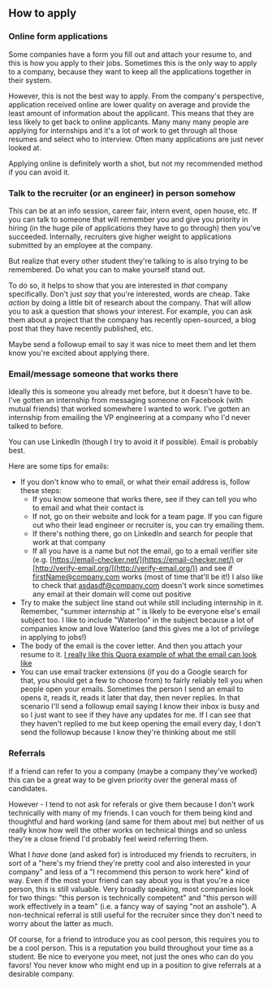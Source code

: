 ## How to apply

### Online form applications

Some companies have a form you fill out and attach your resume to, and this is how you apply to their jobs. Sometimes this is the only way to apply to a company, because they want to keep all the applications together in their system.

However, this is not the best way to apply. From the company's perspective, application received online are lower quality on average and provide the least amount of information about the applicant. This means that they are less likely to get back to online applicants. Many many many people are applying for internships and it's a lot of work to get through all those resumes and select who to interview. Often many applications are just never looked at.

Applying online is definitely worth a shot, but not my recommended method if you can avoid it.


### Talk to the recruiter (or an engineer) in person somehow

This can be at an info session, career fair, intern event, open house, etc. If you can talk to someone that will remember you and give you priority in hiring (in the huge pile of applications they have to go through) then you've succeeded. Internally, recruiters give higher weight to applications submitted by an employee at the company.

But realize that every other student they're talking to is also trying to be remembered. Do what you can to make yourself stand out.

To do so, it helps to show that you are interested in _that_ company specifically. Don't just _say_ that you're interested, words are cheap. Take _action_ by doing a little bit of research about the company. That will allow you to ask a question that shows your interest. For example, you can ask them about a project that the company has recently open-sourced, a blog post that they have recently published, etc.

Maybe send a followup email to say it was nice to meet them and let them know you're excited about applying there.


### Email/message someone that works there

Ideally this is someone you already met before, but it doesn't have to be. I've gotten an internship from messaging someone on Facebook (with mutual friends) that worked somewhere I wanted to work. I've gotten an internship from emailing the VP engineering at a company who I'd never talked to before.

You can use LinkedIn (though I try to avoid it if possible). Email is probably best.

Here are some tips for emails:

- If you don't know who to email, or what their email address is, follow these steps:
   - If you know someone that works there, see if they can tell you who to email and what their contact is
   - If not, go on their website and look for a team page. If you can figure out who their lead engineer or recruiter is, you can try emailing them.
   - If there's nothing there, go on LinkedIn and search for people that work at that company
   - If all you have is a name but not the email, go to a email verifier site (e.g. [https://email-checker.net/](https://email-checker.net/) or [http://verify-email.org/](http://verify-email.org/)) and see if firstName@company.com works (most of time that'll be it!) I also like to check that asdasdf@company.com doesn't work since sometimes any email at their domain will come out positive
- Try to make the subject line stand out while still including internship in it. Remember, "summer internship at <company name>" is likely to be everyone else's email subject too. I like to include "Waterloo" in the subject because a lot of companies know and love Waterloo (and this gives me a lot of privilege in applying to jobs!)
- The body of the email is the cover letter. And then you attach your resume to it. [I really like this Quora example of what the email can look like](https://www.quora.com/What-are-some-examples-of-a-good-cover-letter-when-applying-to-startups)
- You can use email tracker extensions (if you do a Google search for that, you should get a few to choose from) to fairly reliably tell you when people open your emails. Sometimes the person I send an email to opens it, reads it, reads it later that day, then never replies. In that scenario I'll send a followup email saying I know their inbox is busy and so I just want to see if they have any updates for me. If I can see that they haven't replied to me but keep opening the email every day, I don't send the followup because I know they're thinking about me still


### Referrals

If a friend can refer to you a company (maybe a company they've worked) this can be a great way to be given priority over the general mass of candidates.

However - I tend to not ask for referals or give them because I don't work technically with many of my friends. I can vouch for them being kind and thoughtful and hard working (and same for them about me) but neither of us really know how well the other works on technical things and so unless they're a close friend I'd probably feel weird referring them.

What I *have* done (and asked for) is introduced my friends to recruiters, in sort of a "here's my friend they're pretty cool and also interested in your company" and less of a "I recommend this person to work here" kind of way. Even if the most your friend can say about you is that you're a nice person, this is still valuable. Very broadly speaking, most companies look for two things: "this person is technically competent" and "this person will work effectively in a team" (i.e. a fancy way of saying "not an asshole"). A non-technical referral is still useful for the recruiter since they don't need to worry about the latter as much.

Of course, for a friend to introduce you as cool person, this requires you to be a cool person. This is a reputation you build throughout your time as a student. Be nice to everyone you meet, not just the ones who can do you favors! You never know who might end up in a position to give referrals at a desirable company.
